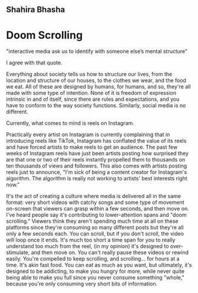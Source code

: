 ## Shahira Bhasha
# Doom Scrolling

"interactive media ask us to identify with someone else’s mental structure"

  I agree with that quote.

  Everything about society tells us how to structure our lives, from the location and structure of our houses, to the clothes we wear, and the food we eat. All of these are designed by humans, for humans, and so, they're all made with some type of intention. None of it is freedom of expression intrinsic in and of itself, since there are rules and expectations, and you have to conform to the way society functions. Similarly, social media is no different.

  Currently, what comes to mind is reels on Instagram.

 Practically every artist on Instagram is currently complaining that in introducing reels like TikTok, Instagram has conflated the value of its reels and have forced artists to make reels to get an audience. The past few weeks of Instagram reels have just been artists posting how surprised they are that one or two of their reels instantly propelled them to thousands on ten thousands of views and followers. This also comes with artists posting reels just to announce, "I'm sick of being a content creator for Instagram's algorithm. The algorithm is really not working to artists' best interests right now."

 It's the act of creating a culture where media is delivered all in the same format: very short videos with catchy songs and some type of movement on-screen that viewers can grasp within a few seconds, and then move on. I've heard people say it's contributing to lower-attention spans and "doom scrolling." Viewers think they aren't spending much time at all on these platforms since they're consuming so many different posts but they're all only a few seconds each. You can scroll, but if you don't scroll, the video will loop once it ends. It's much too short a time span for you to really understand too much from the reel, (in my opinion) it's designed to over-stimulate, and then move on. You can't really pause these videos or rewind easily. You're compelled to keep scrolling, and scrolling... for hours at a time. It's akin fast food. You can eat as much as you want, but ultimately, it's designed to be addicting, to make you hungry for more, while never quite being able to make you full since you never consume something "whole," because you're only consuming very short bits of information.
